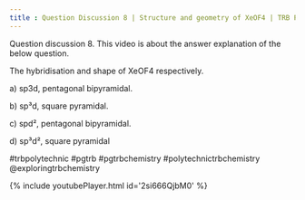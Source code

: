 ```yaml
---
title : Question Discussion 8 | Structure and geometry of XeOF4 | TRB Polytechnic | PG TRB
---
```


Question discussion 8.
This video is about the answer explanation of the below question.

The hybridisation and shape of XeOF4 respectively.

a) sp3d, pentagonal bipyramidal.

b) sp³d, square pyramidal.

c) spd², pentagonal bipyramidal.

d) sp³d², square pyramidal

#trbpolytechnic
#pgtrb
#pgtrbchemistry
#polytechnictrbchemistry
@exploringtrbchemistry



{% include youtubePlayer.html id='2si666QjbM0' %}
